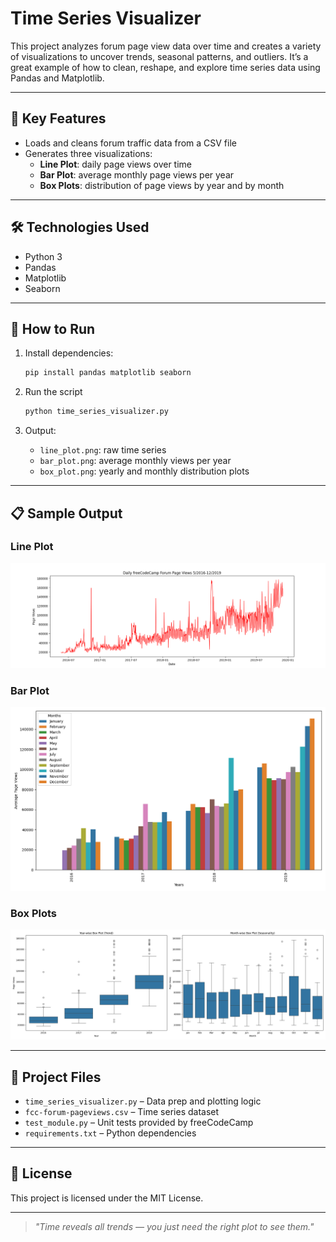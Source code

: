 # Time Series Visualizer

This project analyzes forum page view data over time and creates a variety of visualizations to uncover trends, seasonal patterns, and outliers. It’s a great example of how to clean, reshape, and explore time series data using Pandas and Matplotlib.

---

## 🔹 Key Features

- Loads and cleans forum traffic data from a CSV file
- Generates three visualizations:
  - **Line Plot**: daily page views over time
  - **Bar Plot**: average monthly page views per year
  - **Box Plots**: distribution of page views by year and by month

---

## 🛠️ Technologies Used

- Python 3
- Pandas
- Matplotlib
- Seaborn

---

## 🚀 How to Run

1. Install dependencies:
   ```bash
   pip install pandas matplotlib seaborn

2. Run the script
   ```bash
   python time_series_visualizer.py
   ```

3. Output:
   - `line_plot.png`: raw time series
   - `bar_plot.png`: average monthly views per year
   - `box_plot.png`: yearly and monthly distribution plots

---

## 📋 Sample Output

### Line Plot  
![Line Plot](./line_plot.png)

### Bar Plot  
![Bar Plot](./bar_plot.png)

### Box Plots  
![Box Plot](./box_plot.png)

---

## 📎 Project Files

- `time_series_visualizer.py` – Data prep and plotting logic
- `fcc-forum-pageviews.csv` – Time series dataset
- `test_module.py` – Unit tests provided by freeCodeCamp
- `requirements.txt` – Python dependencies

---

## 📄 License

This project is licensed under the MIT License.

---

> *"Time reveals all trends — you just need the right plot to see them."*
```


